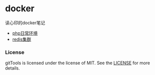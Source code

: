 # docker

读心印的docker笔记

- [php日常环境](./lnmp/README.md)
- [redis集群](./redis-cluster/README.md)


### License

gitTools is licensed under the license of MIT. See the [LICENSE](LICENSE) for more details.